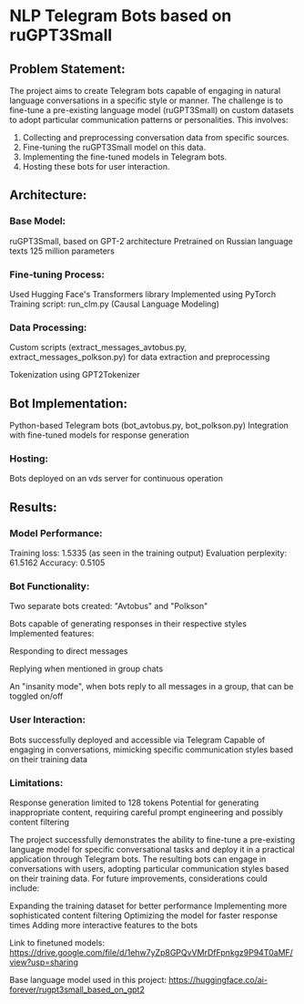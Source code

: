 # NLP Telegram Bots based on ruGPT3Small

## Problem Statement:
The project aims to create Telegram bots capable of engaging in natural language conversations in a specific style or manner. The challenge is to fine-tune a pre-existing language model (ruGPT3Small) on custom datasets to adopt particular communication patterns or personalities. This involves:

1. Collecting and preprocessing conversation data from specific sources.
2. Fine-tuning the ruGPT3Small model on this data.
3. Implementing the fine-tuned models in Telegram bots.
4. Hosting these bots for user interaction.

## Architecture:

### Base Model:

ruGPT3Small, based on GPT-2 architecture
Pretrained on Russian language texts
125 million parameters


### Fine-tuning Process:

Used Hugging Face's Transformers library
Implemented using PyTorch
Training script: run_clm.py (Causal Language Modeling)


### Data Processing:

Custom scripts (extract_messages_avtobus.py, extract_messages_polkson.py) for data extraction and preprocessing

Tokenization using GPT2Tokenizer


## Bot Implementation:

Python-based Telegram bots (bot_avtobus.py, bot_polkson.py)
Integration with fine-tuned models for response generation


### Hosting:

Bots deployed on an vds server for continuous operation


## Results:

### Model Performance:

Training loss: 1.5335 (as seen in the training output)
Evaluation perplexity: 61.5162
Accuracy: 0.5105


### Bot Functionality:

Two separate bots created: "Avtobus" and "Polkson"

Bots capable of generating responses in their respective styles
Implemented features:

Responding to direct messages

Replying when mentioned in group chats

An "insanity mode", when bots reply to all messages in a group, that can be toggled on/off




### User Interaction:

Bots successfully deployed and accessible via Telegram
Capable of engaging in conversations, mimicking specific communication styles based on their training data


### Limitations:

Response generation limited to 128 tokens
Potential for generating inappropriate content, requiring careful prompt engineering and possibly content filtering



The project successfully demonstrates the ability to fine-tune a pre-existing language model for specific conversational tasks and deploy it in a practical application through Telegram bots. The resulting bots can engage in conversations with users, adopting particular communication styles based on their training data.
For future improvements, considerations could include:

Expanding the training dataset for better performance
Implementing more sophisticated content filtering
Optimizing the model for faster response times
Adding more interactive features to the bots

Link to finetuned models: https://drive.google.com/file/d/1ehw7yZp8GPQvVMrDfFpnkgz9P94T0aMF/view?usp=sharing

Base language model used in this project: https://huggingface.co/ai-forever/rugpt3small_based_on_gpt2

